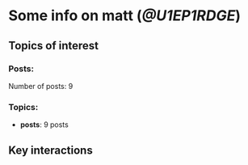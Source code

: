# Some info on matt (_@U1EP1RDGE_)


## Topics of interest

### Posts: 

Number of posts: 9

### Topics:

* __posts__: 9 posts

## Key interactions 

